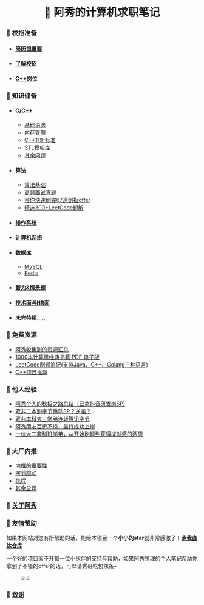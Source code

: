 <h1 align="center">📔 阿秀的计算机求职笔记</h1>



### 🍵 校招准备

- #### [简历很重要](Doc/Prepare/简历很重要.md)

- #### [了解校招](Doc/Prepare/了解校招.md)

- #### [C++岗位](Doc/Prepare/C++岗位.md)

### 🚀 知识储备

- #### [**C/C++**](Doc/Knowledge/C++/README.md)

  - [基础语法](Doc/Knowledge/C++/基础语法/基础语法.md)
  - [内存管理](Doc/Knowledge/C++/内存管理/内存管理.md)
  - [C++11新标准](Doc/Knowledge/C++/C++11新标准/C++11新标准.md)
  - [STL模板库](Doc/Knowledge/C++/STL模板库/STL模板库.md)
  - [其余问题](Doc/Knowledge/C++/其余问题/其余问题.md)

- #### **算法**

  - [算法基础](Doc/Knowledge/算法/算法基础/十大排序.md)
  - [高频面试真题](Doc/Knowledge/算法/精选高频面试题/精选高频面试题.md)
  - [带你快速刷完67道剑指offer](Doc/Knowledge\算法/带你快速刷完67道剑指offer/README.md)
  - [精选300+LeetCode题解](Knowledege/算法/)

- #### [操作系统](Doc/Knowledge/操作系统/操作系统.md)

- #### [计算机网络](Doc/Knowledge/计算机网络/计算机网络.md)

- #### 数据库

  - [MySQL](Doc/Knowledge/数据库/MySQL/MySQL.md)
  - [Redis](Doc/Knowledge/数据库/Redis/Redis.md)

- #### [智力&情景题](Doc/Knowledge/智力&情景题/智力&情景题.md)

- #### [技术面与HR面](Doc/Knowledge/技术面与HR面/技术面与HR面.md)

- #### [未完待续.....](#secondninth)

### 📝 免费资源

- [阿秀收集到的资源汇总](Doc/免费资源/Download.md)
- [1000本计算机经典书籍 PDF 电子版](Doc/免费资源/千本PDF/千本PDF.md)
- [LeetCode刷题笔记(支持Java、C++、Golang三种语言)](Doc/免费资源/力扣刷题笔记/力扣刷题笔记.md)
- [C++项目推荐](Doc/免费资源/项目推荐/C++项目推荐.md)

### 🐝 他人经验

- [阿秀个人的秋招之路总结（已拿抖音研发岗SP)](https://mp.weixin.qq.com/s/AYe3tnuOmqR4jdDndDGW-Q)
- [双非二本到字节跳动SP？逆袭？](https://mp.weixin.qq.com/s/vSzbITIYEVQNE1LgIzmPJg)
- [双非本科大三学弟连斩腾讯字节](https://mp.weixin.qq.com/s/IsuN7Wo8AyC_FFwXJdU7fg)
- [阿秀朋友百折不挠，最终成功上岸](https://mp.weixin.qq.com/s/MsaAr1ofstCgxqs749W1wg)
- [一位大二非科班学弟，从开始刷题到获得成就感的两周](https://mp.weixin.qq.com/s/k1X7V9Ev8mIjENuAlnO64w)

<!--

Doc/Other/校招总结/阿秀个人的秋招之路总结/阿秀个人的秋招之路总结.md

Doc/Other/校招总结/双非本科大三学弟连斩腾讯字节/双非本科大三学弟连斩腾讯字节.md

Doc/Other/校招总结/阿秀朋友百折不挠/阿秀朋友百折不挠.md

-->

### 🔨 大厂内推

- [内推的重要性](Doc/Other/内推信息/内推信息.md#importance)
- [字节跳动](Doc/Other/内推信息/内推信息.md#字节跳动)
- [携程](Doc/Other/内推信息/内推信息.md#携程)
- [其余公司](Doc/Other/内推信息/内推信息.md#其余公司)

<p id="money"></p>

### 🐼 [关于阿秀](Doc/Other/ContactMe.md)



### 🎅 友情赞助

<div align="left">
    <p>如果本网站对您有所帮助的话，能给本项目一个<strong>小小的star</strong>就非常感激了！<strong><a href="https://github.com/forthespada/InterviewGuide">点我直达仓库</a></strong></p>
</div>


<div align="left">
    <p>一个好的项目离不开每一位小伙伴的支持与帮助，如果阿秀整理的个人笔记帮助你拿到了不错的offer的话，可以请秀哥吃包辣条~</p>
<figure class="half">
    <img src="https://cdn.jsdelivr.net/gh/forthespada/mediaImage1@1.2.5.4/202012/支付宝赞赏4.png" style="right;zoom: 55%;" />
                                                                                                                        <img src="https://cdn.jsdelivr.net/gh/forthespada/mediaImage1@1.2.5.4/202012/微信赞赏4.png"  style="right;zoom: 52%;" />
                                                                                                                         </figure></div>



### 🥉 [致谢](Doc/致谢.md)


